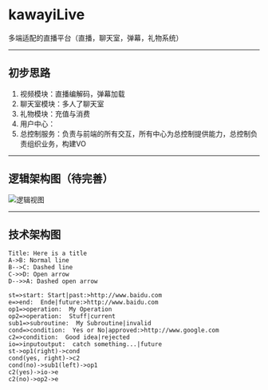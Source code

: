 # kawayiLive
多端适配的直播平台（直播，聊天室，弹幕，礼物系统）  

***
## 初步思路
  1. 视频模块：直播编解码，弹幕加载  
  2. 聊天室模块：多人了聊天室  
  3. 礼物模块：充值与消费  
  4. 用户中心：  
  4. 总控制服务：负责与前端的所有交互，所有中心为总控制提供能力，总控制负责组织业务，构建VO
 ***
## 逻辑架构图（待完善）
![逻辑视图](http://assets.processon.com/chart_image/5c83a122e4b0afc7440b3f65.png)

***
## 技术架构图

```sequence
Title: Here is a title
A->B: Normal line
B-->C: Dashed line
C->>D: Open arrow
D-->>A: Dashed open arrow
```
  
```flow
st=>start: Start|past:>http://www.baidu.com
e=>end:  Ende|future:>http://www.baidu.com
op1=>operation:  My Operation
op2=>operation:  Stuff|current
sub1=>subroutine:  My Subroutine|invalid
cond=>condition:  Yes or No|approved:>http://www.google.com
c2=>condition:  Good idea|rejected
io=>inputoutput:  catch something...|future
st->op1(right)->cond
cond(yes, right)->c2
cond(no)->sub1(left)->op1
c2(yes)->io->e
c2(no)->op2->e  
```
